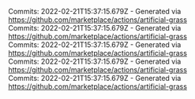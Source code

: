 Commits: 2022-02-21T15:37:15.679Z - Generated via https://github.com/marketplace/actions/artificial-grass
<br>
Commits: 2022-02-21T15:37:15.679Z - Generated via https://github.com/marketplace/actions/artificial-grass
<br>
Commits: 2022-02-21T15:37:15.679Z - Generated via https://github.com/marketplace/actions/artificial-grass
<br>
Commits: 2022-02-21T15:37:15.679Z - Generated via https://github.com/marketplace/actions/artificial-grass
<br>
Commits: 2022-02-21T15:37:15.679Z - Generated via https://github.com/marketplace/actions/artificial-grass
<br>
